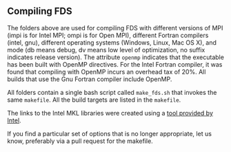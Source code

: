 ## Compiling FDS

The folders above are used for compiling FDS with different versions of MPI (impi is for Intel MPI; ompi is for Open MPI), different Fortran compilers (intel, gnu), different operating systems (Windows, Linux, Mac OS X), and mode (db means debug, dv means low level of optimization, no suffix indicates release version). The attribute `openmp` indicates that the executable has been built with OpenMP directives. For the Intel Fortran compiler, it was found that compiling with OpenMP incurs an overhead tax of 20%. All builds that use the Gnu Fortran compiler include OpenMP.

All folders contain a single bash script called `make_fds.sh` that invokes the same `makefile`. All the build targets are listed in the `makefile`. 

The links to the Intel MKL libraries were created using a [tool provided by Intel](https://www.intel.com/content/www/us/en/developer/tools/oneapi/onemkl-link-line-advisor.html#gs.xoagc3).

If you find a particular set of options that is no longer appropriate, let us know, preferably via a pull request for the makefile.



